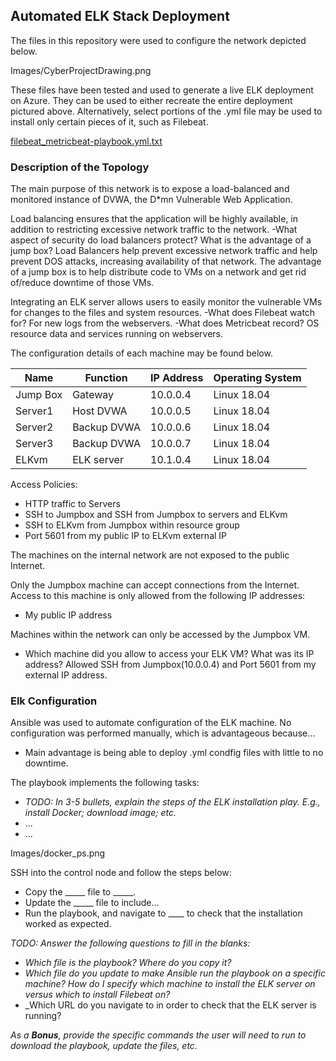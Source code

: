 ## Automated ELK Stack Deployment

The files in this repository were used to configure the network depicted below.

Images/CyberProjectDrawing.png

These files have been tested and used to generate a live ELK deployment on Azure. They can be used to either recreate the entire deployment pictured above. Alternatively, select portions of the .yml file may be used to install only certain pieces of it, such as Filebeat.

  [filebeat_metricbeat-playbook.yml.txt](https://github.com/STLGeist/Cybersecurity-projects/files/7715493/filebeat_metricbeat-playbook.yml.txt)


### Description of the Topology

The main purpose of this network is to expose a load-balanced and monitored instance of DVWA, the D*mn Vulnerable Web Application.

Load balancing ensures that the application will be highly available, in addition to restricting excessive network traffic to the network.
-What aspect of security do load balancers protect? What is the advantage of a jump box? Load Balancers help prevent excessive network traffic and help prevent DOS attacks, increasing availability of that network. The advantage of a jump box is to help distribute code to VMs on a network and get rid of/reduce downtime of those VMs.

Integrating an ELK server allows users to easily monitor the vulnerable VMs for changes to the files and system resources.
-What does Filebeat watch for? For new logs from the webservers.
-What does Metricbeat record? OS resource data and services running on webservers.

The configuration details of each machine may be found below.

| Name     | Function   | IP Address | Operating System |
|----------|------------|------------|------------------|
| Jump Box | Gateway    | 10.0.0.4   | Linux 18.04      |
| Server1  | Host DVWA  | 10.0.0.5   | Linux 18.04      |
| Server2  | Backup DVWA| 10.0.0.6   | Linux 18.04      |
| Server3  | Backup DVWA| 10.0.0.7   | Linux 18.04      |
| ELKvm    | ELK server | 10.1.0.4   | Linux 18.04      |

Access Policies:
- HTTP traffic to Servers
- SSH to Jumpbox and SSH from Jumpbox to servers and ELKvm
- SSH to ELKvm from Jumpbox within resource group
- Port 5601 from my public IP to ELKvm external IP


The machines on the internal network are not exposed to the public Internet. 

Only the Jumpbox machine can accept connections from the Internet. Access to this machine is only allowed from the following IP addresses:
- My public IP address

Machines within the network can only be accessed by the Jumpbox VM.
- Which machine did you allow to access your ELK VM? What was its IP address? Allowed SSH from Jumpbox(10.0.0.4) and Port 5601 from my external IP address.

### Elk Configuration

Ansible was used to automate configuration of the ELK machine. No configuration was performed manually, which is advantageous because...
- Main advantage is being able to deploy .yml condfig files with little to no downtime.

The playbook implements the following tasks:
- _TODO: In 3-5 bullets, explain the steps of the ELK installation play. E.g., install Docker; download image; etc._
- ...
- ...

Images/docker_ps.png
 

SSH into the control node and follow the steps below:
- Copy the _____ file to _____.
- Update the _____ file to include...
- Run the playbook, and navigate to ____ to check that the installation worked as expected.

_TODO: Answer the following questions to fill in the blanks:_
- _Which file is the playbook? Where do you copy it?_
- _Which file do you update to make Ansible run the playbook on a specific machine? How do I specify which machine to install the ELK server on versus which to install Filebeat on?_
- _Which URL do you navigate to in order to check that the ELK server is running?

_As a **Bonus**, provide the specific commands the user will need to run to download the playbook, update the files, etc._

